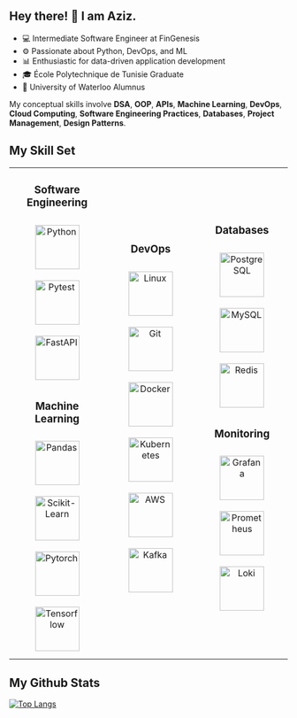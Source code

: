 ## Hey there! 👋 I am Aziz.

- 💻 Intermediate Software Engineer at FinGenesis
- ⚙️ Passionate about Python, DevOps, and ML
- 📊 Enthusiastic for data-driven application development
- 🎓 École Polytechnique de Tunisie Graduate
- 📄 University of Waterloo Alumnus

My conceptual skills involve **DSA**, **OOP**, **APIs**, **Machine Learning**, **DevOps**, **Cloud Computing**, **Software Engineering Practices**, **Databases**, **Project Management**, **Design Patterns**​. 

## My Skill Set
<table width="100%" border-collapse="collapse"> <tr>
  
<td width="320">

<div align="center">

  ### Software Engineering

  <div>
  <a href="https://www.python.org/" target="_blank"><img style="margin: 10px" src="https://medaziztousli.weebly.com/uploads/1/4/7/9/147913808/published/python.png?1701832419" alt="Python" height="80"/></a>
  <a href="https://docs.pytest.org/en/7.4.x/" target="_blank"><img style="margin: 10px" src="https://medaziztousli.weebly.com/uploads/1/4/7/9/147913808/editor/image-2023-12-06-034433670-removebg-preview.png?1701830690" alt="Pytest" height="80" /></a>
  </div>
  <a href="https://fastapi.tiangolo.com" target="_blank"><img style="margin: 10px" src="https://medaziztousli.weebly.com/uploads/1/4/7/9/147913808/published/image-2023-12-06-033744420-removebg-preview.png?1701832421" alt="FastAPI" height="80" /></a>  

  ### Machine Learning
  <div>
  <a href="https://pandas.pydata.org" target="_blank"><img style="margin: 10px" src="https://medaziztousli.weebly.com/uploads/1/4/7/9/147913808/published/pandas.png?1701831947" alt="Pandas" height="80" /></a>
  <a href="https://scikit-learn.org/stable/" target="_blank"><img style="margin: 10px" src="https://medaziztousli.weebly.com/uploads/1/4/7/9/147913808/2560px-scikit-learn-logo-small-svg_orig.png" alt="Scikit-Learn" height="80" /></a>
  </div>
  <div>
  <a href="https://pytorch.org" target="_blank"><img style="margin: 10px" src="https://medaziztousli.weebly.com/uploads/1/4/7/9/147913808/published/640px-pytorch-logo-icon-svg.png?1701831631" alt="Pytorch" height="80" /></a>
  <a href="https://www.tensorflow.org" target="_blank"><img style="margin: 10px" src="https://medaziztousli.weebly.com/uploads/1/4/7/9/147913808/published/tensorflow-logo-svg.png?1701831123" alt="Tensorflow" height="80" /></a>
  </div>
</div>
</td>

<td width="320">

<div align="center">
  
  ### DevOps
  <div>
  <a href="https://www.linux.org" target="_blank"><img style="margin: 10px" src="https://medaziztousli.weebly.com/uploads/1/4/7/9/147913808/published/icons8-flat-linux-svg.png?1701831926" alt="Linux" height="80" /></a>
  <a href="https://git-scm.com" target="_blank"><img style="margin: 10px" src="https://medaziztousli.weebly.com/uploads/1/4/7/9/147913808/published/git.png?1701831726" alt="Git" height="80" /></a>
  </div>
  <div>
  <a href="https://www.docker.com" target="_blank"><img style="margin: 10px" src="https://medaziztousli.weebly.com/uploads/1/4/7/9/147913808/editor/docker.png?1701829559" alt="Docker" height="80" /></a>  
  <a href="https://kubernetes.io" target="_blank"><img style="margin: 10px" src="https://medaziztousli.weebly.com/uploads/1/4/7/9/147913808/editor/kubernetes.png?1701829507" alt="Kubernetes" height="80" /></a>
  </div>
  <div>
  <a href="https://aws.amazon.com" target="_blank"><img style="margin: 10px" src="https://medaziztousli.weebly.com/uploads/1/4/7/9/147913808/editor/aws.png?1701829747" alt="AWS" height="80" /></a>
  </div>
  <div>
  <a href="https://kafka.apache.org" target="_blank"><img style="margin: 10px" src="https://medaziztousli.weebly.com/uploads/1/4/7/9/147913808/editor/kafka-wide.png?1701829867" alt="Kafka" height="80" /></a>
  </div>
</div>
</td>

<td width="320">
  
<div align="center">
  
  ### Databases
  <div>
  <a href="https://www.postgresql.org" target="_blank"><img style="margin: 10px" src="https://medaziztousli.weebly.com/uploads/1/4/7/9/147913808/editor/postgres.png?1701829738" alt="PostgreSQL" height="80" /></a>
  <a href="https://www.mysql.com" target="_blank"><img style="margin: 10px" src="https://medaziztousli.weebly.com/uploads/1/4/7/9/147913808/published/5968313.png?1701831602" alt="MySQL" height="80" /></a>
  </div>
  <a href="https://redis.io" target="_blank"><img style="margin: 10px" src="https://medaziztousli.weebly.com/uploads/1/4/7/9/147913808/editor/redis.png?1701829597" alt="Redis" height="80" /></a>

  ### Monitoring
  <div>
  <a href="https://grafana.com" target="_blank"><img style="margin: 10px" src="https://medaziztousli.weebly.com/uploads/1/4/7/9/147913808/published/grafana.png?1701831701" alt="Grafana" height="80" /></a>
  <a href="https://prometheus.io" target="_blank"><img style="margin: 10px" src="https://medaziztousli.weebly.com/uploads/1/4/7/9/147913808/editor/prometheus.png?1701829835" alt="Prometheus" height="80" /></a>
  </div>
  <a href="https://grafana.com/oss/loki/" target="_blank"><img style="margin: 10px" src="https://medaziztousli.weebly.com/uploads/1/4/7/9/147913808/editor/loki.png?1701829825" alt="Loki" height="80" /></a>
</div>
</td>
</tr></table>

## My Github Stats
[![Top Langs](https://github-readme-stats.vercel.app/api/top-langs/?username=medaziztousli)](https://github.com/anuraghazra/github-readme-stats)
